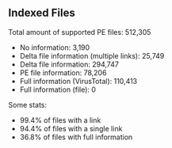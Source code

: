 ## Indexed Files

<!--FileStats-->
Total amount of supported PE files: 512,305

* No information: 3,190
* Delta file information (multiple links): 25,749
* Delta file information: 294,747
* PE file information: 78,206
* Full information (VirusTotal): 110,413
* Full information (file): 0

Some stats:

* 99.4% of files with a link
* 94.4% of files with a single link
* 36.8% of files with full information
<!--/FileStats-->
